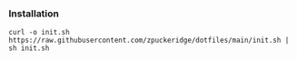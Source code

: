 ### Installation

`curl -o init.sh https://raw.githubusercontent.com/zpuckeridge/dotfiles/main/init.sh | sh init.sh`
